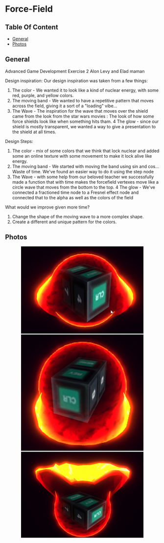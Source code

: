 # Force-Field
 
## Table Of Content

- [General](#general)
- [Photos](#Photos)

## General

Advanced Game Development
Exercise 2
Alon Levy and Elad maman 

Design inspiration: 
Our design inspiration was taken from a few things: 
1. The color - We wanted it to look like a kind of nuclear energy, with some red, purple, and yellow colors.
2. The moving band - We wanted to have a repetitive pattern that moves across the field, giving it a sort of a "loading" vibe...
3. The Wave - The inspiration for the wave that moves over the shield came from the look from the star wars movies : 
The look of how some force shields look like when something hits tham. 
4 The glow - since our shield is mostly transparent, we wanted a way to give a presentation to the shield at all times.

Design Steps: 
1. The color - mix of some colors that we think that lock nuclear and added some an online texture with some movement to make it lock alive like energy.
2. The moving band - We started with moving the band using sin and cos... Waste of time. We've found an easier way to do it using the step node
3. The Wave - with some help from our beloved teacher we successfully made a function that with time makes the forcefield vertexes move like a circle wave that moves from the bottom to the top.
4 The glow - We've connected a fractioned time node to a Fresnel effect node and connected that to the alpha as well as the colors of the field
 

What would we improve given more time?
1. Change the shape of the moving wave to a more complex shape.
2. Create a different and unique pattern for the colors.
  
## Photos

<p align="center">
 <img src="Images/Screenshot 2022-08-23 192033.png" width="400"/>
 <img src="Images/Screenshot 2022-08-23 192206.png" width="400"/>
 <img src="Images/WhatsApp Image 2022-08-23 at 7.07.52 PM.jpeg" width="400"/>
</p>
